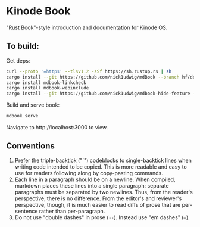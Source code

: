 # Kinode Book

"Rust Book"-style introduction and documentation for Kinode OS.

## To build:

Get deps:
```bash
curl --proto '=https' --tlsv1.2 -sSf https://sh.rustup.rs | sh
cargo install --git https://github.com/nick1udwig/mdBook --branch hf/dont-write-searchindex-json --locked mdbook
cargo install mdbook-linkcheck
cargo install mdbook-webinclude
cargo install --git https://github.com/nick1udwig/mdbook-hide-feature --locked
```

Build and serve book:
```bash
mdbook serve
```

Navigate to http://localhost:3000 to view.

## Conventions

1. Prefer the triple-backtick ("`") codeblocks to single-backtick lines when writing code intended to be copied.
   This is more readable and easy to use for readers following along by copy-pasting commands.
2. Each line in a paragraph should be on a newline.
   When compiled, markdown places these lines into a single paragraph: separate paragraphs must be separated by two newlines.
   Thus, from the reader's perspective, there is no difference.
   From the editor's and reviewer's perspective, though, it is much easier to read diffs of prose that are per-sentence rather than per-paragraph.
3. Do not use "double dashes" in prose (`--`).
   Instead use "em dashes" (`—`).
